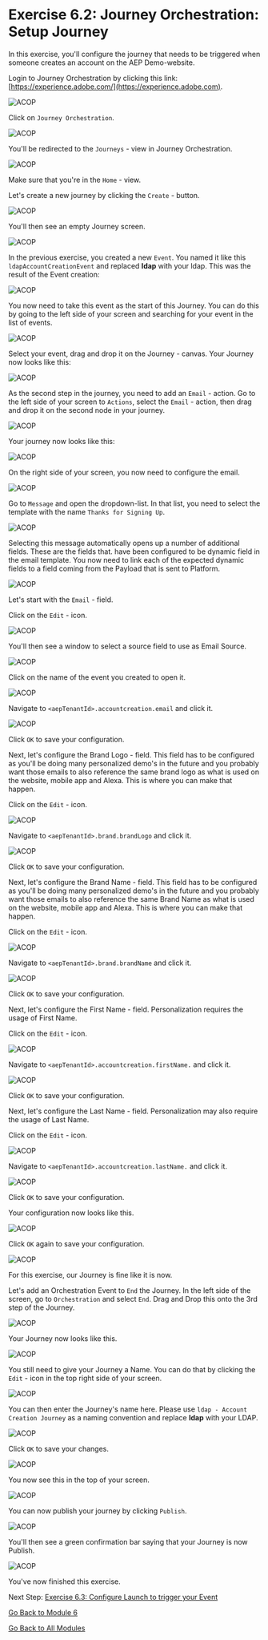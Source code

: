 # Exercise 6.2: Journey Orchestration: Setup Journey

In this exercise, you'll configure the journey that needs to be triggered when someone creates an account on the AEP Demo-website.

Login to Journey Orchestration by clicking this link: [https://experience.adobe.com/](https://experience.adobe.com).

![ACOP](./images/acophome.png)

Click on ``Journey Orchestration``.

![ACOP](./images/acoptrig.png)

You'll be redirected to the ``Journeys`` - view in Journey Orchestration.

![ACOP](./images/acoptriglp.png)

Make sure that you're in the ``Home`` - view.

Let's create a new journey by clicking the ``Create`` - button.

![ACOP](./images/create.png)

You'll then see an empty Journey screen.

![ACOP](./images/journeyempty.png)

In the previous exercise, you created a new ``Event``. You named it like this ``ldapAccountCreationEvent`` and replaced **ldap** with your ldap. This was the result of the Event creation:

![ACOP](./images/eventdone.png)

You now need to take this event as the start of this Journey. You can do this by going to the left side of your screen and searching for your event in the list of events.

![ACOP](./images/eventlist.png)

Select your event, drag and drop it on the Journey - canvas. Your Journey now looks like this:

![ACOP](./images/journeyevent.png)

As the second step in the journey, you need to add an ``Email`` - action. Go to the left side of your screen to ``Actions``, select the ``Email`` - action, then drag and drop it on the second node in your journey.

![ACOP](./images/journeyactions.png)

Your journey now looks like this:

![ACOP](./images/journeyemailaction.png)

On the right side of your screen, you now need to configure the email.

![ACOP](./images/emptymsg.png)

Go to ``Message`` and open the dropdown-list. In that list, you need to select the template with the name ``Thanks for Signing Up``.

![ACOP](./images/emailmsglist.png)

Selecting this message automatically opens up a number of additional fields. These are the fields that. have been configured to be dynamic field in the email template. You now need to link each of the expected dynamic fields to a field coming from the Payload that is sent to Platform.

![ACOP](./images/emailpersdata.png)

Let's start with the ``Email`` - field.

Click on the ``Edit`` - icon.

![ACOP](./images/msgemail.png)

You'll then see a window to select a source field to use as Email Source.

![ACOP](./images/emptylink.png)

Click on the name of the event you created to open it.

![ACOP](./images/eventnode.png)

Navigate to ``<aepTenantId>.accountcreation.email`` and click it.

![ACOP](./images/srcemail.png)

Click ``OK`` to save your configuration.

Next, let's configure the Brand Logo - field. This field has to be configured as you'll be doing many personalized demo's in the future and you probably want those emails to also reference the same brand logo as what is used on the website, mobile app and Alexa. This is where you can make that happen.

Click on the ``Edit`` - icon.

![ACOP](./images/msgbrandlogo.png)

Navigate to ``<aepTenantId>.brand.brandLogo`` and click it.

![ACOP](./images/srclogo.png)

Click ``OK`` to save your configuration.

Next, let's configure the Brand Name - field. This field has to be configured as you'll be doing many personalized demo's in the future and you probably want those emails to also reference the same Brand Name as what is used on the website, mobile app and Alexa. This is where you can make that happen.

Click on the ``Edit`` - icon.

![ACOP](./images/msgbrandname.png)

Navigate to ``<aepTenantId>.brand.brandName`` and click it.

![ACOP](./images/srcbrandname.png)

Click ``OK`` to save your configuration.

Next, let's configure the First Name - field. Personalization requires the usage of First Name.

Click on the ``Edit`` - icon.

![ACOP](./images/msgfn.png)

Navigate to ``<aepTenantId>.accountcreation.firstName.`` and click it.

![ACOP](./images/srcfn.png)

Click ``OK`` to save your configuration.

Next, let's configure the Last Name - field. Personalization may also require the usage of Last Name.

Click on the ``Edit`` - icon.

![ACOP](./images/msgln.png)

Navigate to ``<aepTenantId>.accountcreation.lastName.`` and click it.

![ACOP](./images/srcln.png)

Click ``OK`` to save your configuration.

Your configuration now looks like this.

![ACOP](./images/srcoverview.png)

Click ``OK`` again to save your configuration.

![ACOP](./images/ok.png)

For this exercise, our Journey is fine like it is now.

Let's add an Orchestration Event to ``End`` the Journey. In the left side of the screen, go to ``Orchestration`` and select ``End``. Drag and Drop this onto the 3rd step of the Journey.

![ACOP](./images/orch.png)

Your Journey now looks like this.

![ACOP](./images/journeyfinal.png)

You still need to give your Journey a Name. You can do that by clicking the ``Edit`` - icon in the top right side of your screen.

![ACOP](./images/journeyname.png)

You can then enter the Journey's name here. Please use ``ldap - Account Creation Journey`` as a naming convention and replace **ldap** with your LDAP.
  
![ACOP](./images/journeyname1.png)

Click ``OK`` to save your changes.

![ACOP](./images/ok.png)

You now see this in the top of your screen.

![ACOP](./images/journeyname2.png)

You can now publish your journey by clicking ``Publish``.

![ACOP](./images/publish.png)

You'll then see a green confirmation bar saying that your Journey is now Publish.

![ACOP](./images/published.png)

You've now finished this exercise.

Next Step: [Exercise 6.3: Configure Launch to trigger your Event](./ex3.md)

[Go Back to Module 6](./README.md)

[Go Back to All Modules](../../README.md)
